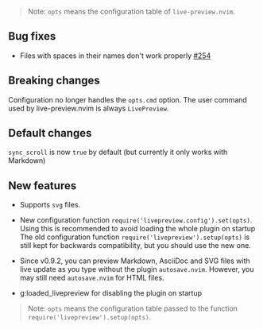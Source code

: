> Note: `opts` means the configuration table of `live-preview.nvim`.

## Bug fixes
- Files with spaces in their names don't work properly [#254](https://github.com/brianhuster/live-preview.nvim/issues/254)

## Breaking changes
Configuration no longer handles the `opts.cmd` option. The user command used by live-preview.nvim is always `LivePreview`.

## Default changes
`sync_scroll` is now `true` by default (but currently it only works with Markdown)

## New features
- Supports `svg` files.
- New configuration function `require('livepreview.config').set(opts)`. Using this is recommended to avoid loading the whole plugin on startup
The old configuration function `require('livepreview').setup(opts)` is still kept for backwards compatibility, but you should use the new one.

- Since v0.9.2, you can preview Markdown, AsciiDoc and SVG files with live update as you type without the plugin `autosave.nvim`. However, you may still need `autosave.nvim` for HTML files.
- g:loaded_livepreview for disabling the plugin on startup

> Note: `opts` means the configuration table passed to the function `require('livepreview').setup(opts)`.
